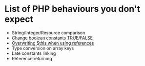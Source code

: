 List of PHP behaviours you don't expect
=======================================

* String/Integer/Resource comparison
* [Change boolean constants TRUE/FALSE](change_boolean_constants.md)
* [Overwriting $this when using references](overwriting_this.md)
* Type conversion on array keys
* Late constants linking
* Reference returning
